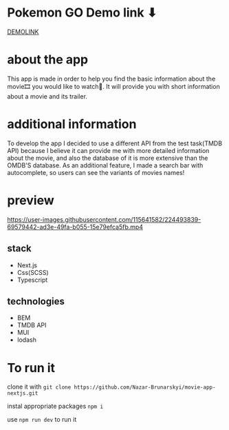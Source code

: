 # Pokemon GO Demo link ⬇
[DEMOLINK](https://soft-souffle-f7e57d.netlify.app/)

# about the app
This app is made in order to help you find the basic information about the movie🎞️ you would like to watch👀. It will provide you with short information about a movie and its trailer.

# additional information
To develop the app I decided to use a different API from the test task(TMDB API) because I believe it can provide me with more detailed information about the movie, and also the database of it is more extensive than the OMDB'S database. As an additional feature, I made a search bar with autocomplete, so users can see the variants of movies names!

# preview

https://user-images.githubusercontent.com/115641582/224493839-69579442-ad3e-49fa-b055-15e79efca5fb.mp4

## stack 
   * Next.js
   * Css(SCSS)
   * Typescript

## technologies
   * BEM
   * TMDB API
   * MUI
   * lodash

# To run it
clone it with `git clone https://github.com/Nazar-Brunarskyi/movie-app-nextjs.git`

instal appropriate packages `npm i`

use `npm run dev` to run it
